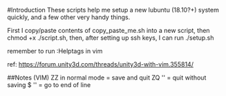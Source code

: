 #Introduction
These scripts help me setup a new lubuntu (18.10?+) system quickly, and a few other very handy things.

First I copy/paste contents of copy_paste_me.sh into a new script, then chmod +x ./script.sh, then, after setting up ssh keys, I can run ./setup.sh

remember to run :Helptags in vim

ref: https://forum.unity3d.com/threads/unity3d-with-vim.355814/

##Notes (VIM)
ZZ in normal mode = save and quit
ZQ      ''        = quit without saving
$       ''        = go to end of line

